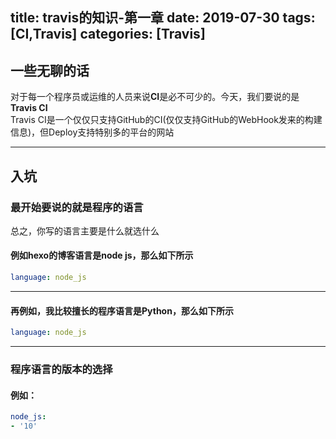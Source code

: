 title: travis的知识-第一章
date: 2019-07-30
tags: [CI,Travis]
categories: [Travis]
---

## 一些无聊的话

对于每一个程序员或运维的人员来说**CI**是必不可少的。今天，我们要说的是**Travis CI**  
Travis CI是一个仅仅只支持GitHub的CI(仅仅支持GitHub的WebHook发来的构建信息)，但Deploy支持特别多的平台的网站

---

## 入坑

### 最开始要说的就是程序的语言

总之，你写的语言主要是什么就选什么

#### 例如hexo的博客语言是node js，那么如下所示

```yaml
language: node_js
```

---

#### 再例如，我比较擅长的程序语言是Python，那么如下所示

```yaml
language: node_js
```

---

### 程序语言的版本的选择

#### 例如：

```yaml
node_js:
- '10'
```
